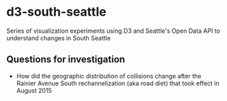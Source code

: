 # d3-south-seattle
Series of visualization experiments using D3 and Seattle's Open Data API to understand changes in South Seattle

## Questions for investigation
- How did the geographic distribution of collisions change after the Rainier Avenue South rechannelization (aka road diet) that took effect in August 2015
